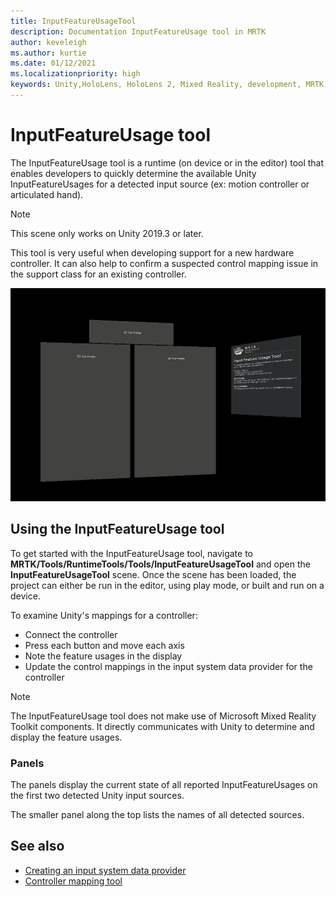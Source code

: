 ```yaml
---
title: InputFeatureUsageTool
description: Documentation InputFeatureUsage tool in MRTK
author: keveleigh
ms.author: kurtie
ms.date: 01/12/2021
ms.localizationpriority: high
keywords: Unity,HoloLens, HoloLens 2, Mixed Reality, development, MRTK,
---
```


# InputFeatureUsage tool

The InputFeatureUsage tool is a runtime (on device or in the editor) tool that enables developers to quickly determine the available Unity InputFeatureUsages for a detected input source (ex: motion controller or articulated hand).

> [!NOTE]
> This scene only works on Unity 2019.3 or later.

This tool is very useful when developing support for a new hardware controller. It can also help to confirm a suspected control mapping issue in the support class for an existing controller.

![InputFeatureUsage tool](../images/controller-mapping-tool/InputFeatureUsages.png)

## Using the InputFeatureUsage tool

To get started with the InputFeatureUsage tool, navigate to **MRTK/Tools/RuntimeTools/Tools/InputFeatureUsageTool** and open the **InputFeatureUsageTool** scene. Once the scene has been loaded, the project can either be run in the editor, using play mode, or built and run on a device.

To examine Unity's mappings for a controller:

- Connect the controller
- Press each button and move each axis
- Note the feature usages in the display
- Update the control mappings in the input system data provider for the controller

> [!NOTE]
> The InputFeatureUsage tool does not make use of Microsoft Mixed Reality Toolkit components. It directly communicates with Unity to determine and display the feature usages.

### Panels

The panels display the current state of all reported InputFeatureUsages on the first two detected Unity input sources.

The smaller panel along the top lists the names of all detected sources.

## See also

- [Creating an input system data provider](../input/CreateDataProvider.md)
- [Controller mapping tool](ControllerMappingTool.md)

